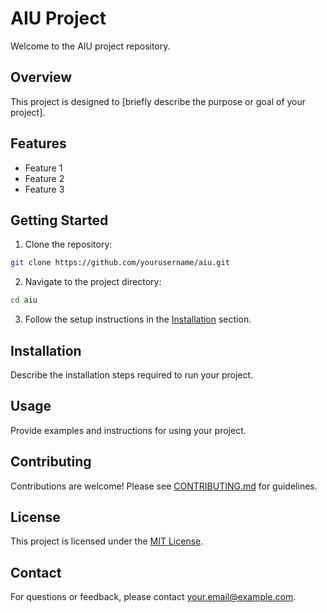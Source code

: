 # AIU Project

Welcome to the AIU project repository.

## Overview

This project is designed to [briefly describe the purpose or goal of your project].

## Features

- Feature 1
- Feature 2
- Feature 3

## Getting Started

1. Clone the repository:
  ```bash
  git clone https://github.com/yourusername/aiu.git
  ```
2. Navigate to the project directory:
  ```bash
  cd aiu
  ```
3. Follow the setup instructions in the [Installation](#installation) section.

## Installation

Describe the installation steps required to run your project.

## Usage

Provide examples and instructions for using your project.

## Contributing

Contributions are welcome! Please see [CONTRIBUTING.md](CONTRIBUTING.md) for guidelines.

## License

This project is licensed under the [MIT License](LICENSE).

## Contact

For questions or feedback, please contact [your.email@example.com](mailto:your.email@example.com).